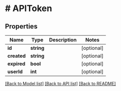 # # APIToken

## Properties

Name | Type | Description | Notes
------------ | ------------- | ------------- | -------------
**id** | **string** |  | [optional]
**created** | **string** |  | [optional]
**expired** | **bool** |  | [optional]
**userId** | **int** |  | [optional]

[[Back to Model list]](../../README.md#models) [[Back to API list]](../../README.md#endpoints) [[Back to README]](../../README.md)
